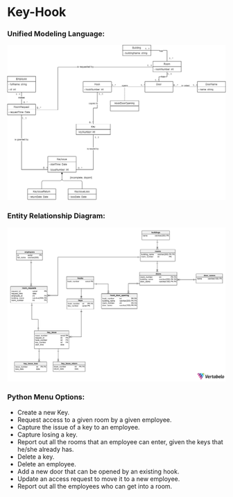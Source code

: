 # Key-Hook

### Unified Modeling Language:
![UML](./Models/Key_Hook_UML.png)

### Entity Relationship Diagram:
![ERD](./Models/Key_Hook_ERD.png)

### Python Menu Options:
* Create a new Key.
* Request access to a given room by a given employee.
* Capture the issue of a key to an employee.
* Capture losing a key.
* Report out all the rooms that an employee can enter, given the keys that he/she already has.
* Delete a key.
* Delete an employee.
* Add a new door that can be opened by an existing hook.
* Update an access request to move it to a new employee.
* Report out all the employees who can get into a room.
